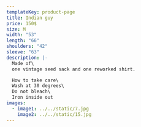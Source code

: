 ```yaml
---
templateKey: product-page
title: Indian guy
price: 150$
size: M
width: "53"
length: "66"
shoulders: "42"
sleeve: "63"
description: |-
  Made of\
  one vintage seed sack and one reworked shirt. 

  How to take care\
  Wash at 30 degrees\
  Do not bleach\
  Iron inside out
images:
  - image1: ../../static/7.jpg
    image2: ../../static/15.jpg
---
```

